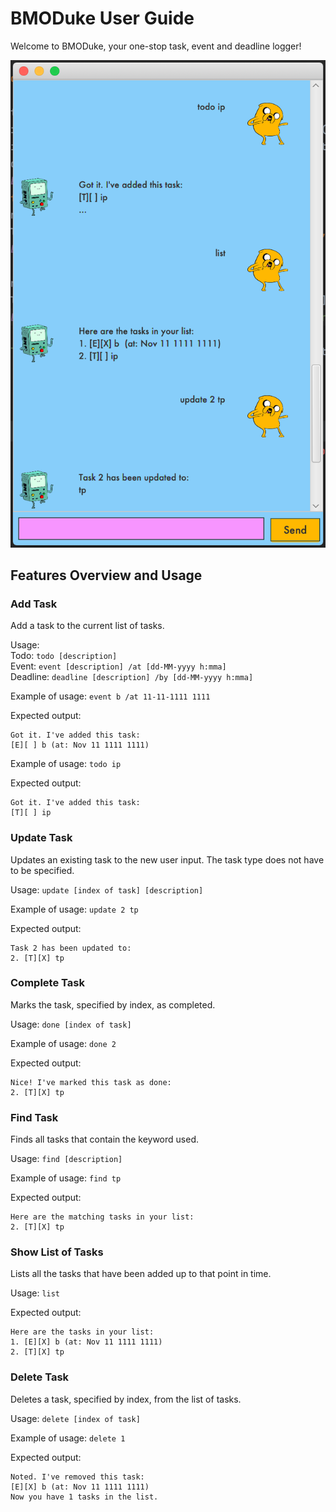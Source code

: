 # BMODuke User Guide

Welcome to BMODuke, your one-stop task, event and deadline logger!

![Screenshot of UI](Ui.png)

## Features Overview and Usage

### Add Task

Add a task to the current list of tasks.

Usage:\
Todo: `todo [description]` \
Event: `event [description] /at [dd-MM-yyyy h:mma]` \
Deadline: `deadline [description] /by [dd-MM-yyyy h:mma]`

Example of usage: `event b /at 11-11-1111 1111`

Expected output:
```
Got it. I've added this task:
[E][ ] b (at: Nov 11 1111 1111)
```

Example of usage: `todo ip`

Expected output:
```
Got it. I've added this task:
[T][ ] ip
```

### Update Task

Updates an existing task to the new user input. The task type does not have to be specified.

Usage:
`update [index of task] [description]`

Example of usage: `update 2 tp`

Expected output:
```
Task 2 has been updated to:
2. [T][X] tp
```

### Complete Task

Marks the task, specified by index, as completed. 

Usage: `done [index of task]`

Example of usage: `done 2`

Expected output:
```
Nice! I've marked this task as done:
2. [T][X] tp
```

### Find Task

Finds all tasks that contain the keyword used.

Usage: `find [description]`

Example of usage: `find tp`

Expected output:
```
Here are the matching tasks in your list:
2. [T][X] tp
```

### Show List of Tasks

Lists all the tasks that have been added up to that point  in time.

Usage: `list`

Expected output:
```
Here are the tasks in your list:
1. [E][X] b (at: Nov 11 1111 1111)
2. [T][X] tp
```

### Delete Task

Deletes a task, specified by index, from the list of tasks.

Usage: `delete [index of task]`

Example of usage: `delete 1`

Expected output:
```
Noted. I've removed this task:
[E][X] b (at: Nov 11 1111 1111)
Now you have 1 tasks in the list.
```
